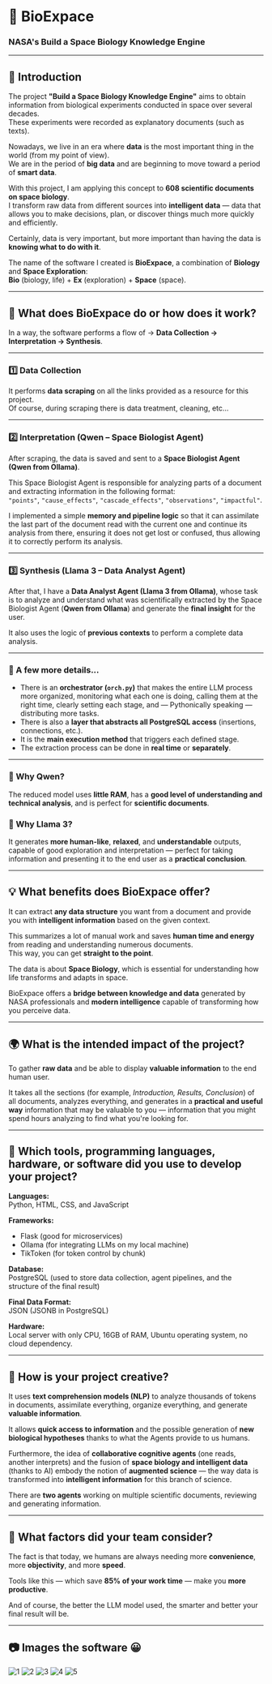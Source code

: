 # 🧬 BioExpace  
### NASA's Build a Space Biology Knowledge Engine  

---

## 🚀 Introduction  

The project **"Build a Space Biology Knowledge Engine"** aims to obtain information from biological experiments conducted in space over several decades.  
These experiments were recorded as explanatory documents (such as texts).  

Nowadays, we live in an era where **data** is the most important thing in the world (from my point of view).  
We are in the period of **big data** and are beginning to move toward a period of **smart data**.  

With this project, I am applying this concept to **608 scientific documents on space biology**.  
I transform raw data from different sources into **intelligent data** — data that allows you to make decisions, plan, or discover things much more quickly and efficiently.  

Certainly, data is very important, but more important than having the data is **knowing what to do with it**.  

The name of the software I created is **BioExpace**, a combination of **Biology** and **Space Exploration**:  
**Bio** (biology, life) + **Ex** (exploration) + **Space** (space).

---

## 🧠 What does BioExpace do or how does it work?  

In a way, the software performs a flow of → **Data Collection → Interpretation → Synthesis**.

---

### 1️⃣ Data Collection  
It performs **data scraping** on all the links provided as a resource for this project.  
Of course, during scraping there is data treatment, cleaning, etc...

---

### 2️⃣ Interpretation (Qwen – Space Biologist Agent)  
After scraping, the data is saved and sent to a **Space Biologist Agent (Qwen from Ollama)**.  

This Space Biologist Agent is responsible for analyzing parts of a document and extracting information in the following format:  
`"points"`, `"cause_effects"`, `"cascade_effects"`, `"observations"`, `"impactful"`.  

I implemented a simple **memory and pipeline logic** so that it can assimilate the last part of the document read with the current one and continue its analysis from there, ensuring it does not get lost or confused, thus allowing it to correctly perform its analysis.

---

### 3️⃣ Synthesis (Llama 3 – Data Analyst Agent)  
After that, I have a **Data Analyst Agent (Llama 3 from Ollama)**, whose task is to analyze and understand what was scientifically extracted by the Space Biologist Agent (**Qwen from Ollama**) and generate the **final insight** for the user.  

It also uses the logic of **previous contexts** to perform a complete data analysis.

---

### 🧩 A few more details...  

- There is an **orchestrator (`orch.py`)** that makes the entire LLM process more organized, monitoring what each one is doing, calling them at the right time, clearly setting each stage, and — Pythonically speaking — distributing more tasks.  
- There is also a **layer that abstracts all PostgreSQL access** (insertions, connections, etc.).  
- It is the **main execution method** that triggers each defined stage.  
- The extraction process can be done in **real time** or **separately**.  

---

### 🤖 Why Qwen?  
The reduced model uses **little RAM**, has a **good level of understanding and technical analysis**, and is perfect for **scientific documents**.

### 🧩 Why Llama 3?  
It generates **more human-like**, **relaxed**, and **understandable** outputs, capable of good exploration and interpretation — perfect for taking information and presenting it to the end user as a **practical conclusion**.

---

## 💡 What benefits does BioExpace offer?  

It can extract **any data structure** you want from a document and provide you with **intelligent information** based on the given context.  

This summarizes a lot of manual work and saves **human time and energy** from reading and understanding numerous documents.  
This way, you can get **straight to the point**.  

The data is about **Space Biology**, which is essential for understanding how life transforms and adapts in space.  

BioExpace offers a **bridge between knowledge and data** generated by NASA professionals and **modern intelligence** capable of transforming how you perceive data.

---

## 🌍 What is the intended impact of the project?  

To gather **raw data** and be able to display **valuable information** to the end human user.  

It takes all the sections (for example, *Introduction, Results, Conclusion*) of all documents, analyzes everything, and generates in a **practical and useful way** information that may be valuable to you — information that you might spend hours analyzing to find what you're looking for.

---

## 🧰 Which tools, programming languages, hardware, or software did you use to develop your project?  

**Languages:**  
Python, HTML, CSS, and JavaScript  

**Frameworks:**  
- Flask (good for microservices)  
- Ollama (for integrating LLMs on my local machine)  
- TikToken (for token control by chunk)  

**Database:**  
PostgreSQL (used to store data collection, agent pipelines, and the structure of the final result)  

**Final Data Format:**  
JSON (JSONB in PostgreSQL)  

**Hardware:**  
Local server with only CPU, 16GB of RAM, Ubuntu operating system, no cloud dependency.

---

## 🧠 How is your project creative?  

It uses **text comprehension models (NLP)** to analyze thousands of tokens in documents, assimilate everything, organize everything, and generate **valuable information**.  

It allows **quick access to information** and the possible generation of **new biological hypotheses** thanks to what the Agents provide to us humans.  

Furthermore, the idea of **collaborative cognitive agents** (one reads, another interprets) and the fusion of **space biology and intelligent data** (thanks to AI) embody the notion of **augmented science** — the way data is transformed into **intelligent information** for this branch of science.  

There are **two agents** working on multiple scientific documents, reviewing and generating information.

---

## 👥 What factors did your team consider?  

The fact is that today, we humans are always needing more **convenience**, more **objectivity**, and more **speed**.  

Tools like this — which save **85% of your work time** — make you **more productive**.  

And of course, the better the LLM model used, the smarter and better your final result will be.

---

## 📷 Images the software 😀
![1](images/captura_20251005_193736.png)
![2](images/captura_20251005_193822.png)
![3](images/captura_20251005_193902.png)
![4](images/captura_20251005_193944.png)
![5](images/captura_20251005_194041.png)

